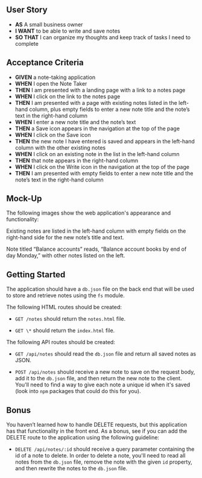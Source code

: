 ## User Story

- **AS** A small business owner
- **I WANT** to be able to write and save notes
- **SO THAT** I can organize my thoughts and keep track of tasks I need to complete

## Acceptance Criteria

- **GIVEN** a note-taking application
- **WHEN** I open the Note Taker
- **THEN** I am presented with a landing page with a link to a notes page
- **WHEN** I click on the link to the notes page
- **THEN** I am presented with a page with existing notes listed in the left-hand column, plus empty fields to enter a new note title and the note’s text in the right-hand column
- **WHEN** I enter a new note title and the note’s text
- **THEN** a Save icon appears in the navigation at the top of the page
- **WHEN** I click on the Save icon
- **THEN** the new note I have entered is saved and appears in the left-hand column with the other existing notes
- **WHEN** I click on an existing note in the list in the left-hand column
- **THEN** that note appears in the right-hand column
- **WHEN** I click on the Write icon in the navigation at the top of the page
- **THEN** I am presented with empty fields to enter a new note title and the note’s text in the right-hand column

## Mock-Up

The following images show the web application's appearance and functionality:

Existing notes are listed in the left-hand column with empty fields on the right-hand side for the new note’s title and text.

Note titled “Balance accounts” reads, “Balance account books by end of day Monday,” with other notes listed on the left.

## Getting Started

The application should have a `db.json` file on the back end that will be used to store and retrieve notes using the `fs` module.

The following HTML routes should be created:

- `GET /notes` should return the `notes.html` file.

- `GET \*` should return the `index.html` file.

The following API routes should be created:

- `GET /api/notes` should read the `db.json` file and return all saved notes as JSON.

- `POST /api/notes` should receive a new note to save on the request body, add it to the `db.json` file, and then return the new note to the client. You'll need to find a way to give each note a unique id when it's saved (look into `npm` packages that could do this for you).

## Bonus

You haven’t learned how to handle DELETE requests, but this application has that functionality in the front end. As a bonus, see if you can add the DELETE route to the application using the following guideline:

- `DELETE /api/notes/:id` should receive a query parameter containing the id of a note to delete. In order to delete a note, you'll need to read all notes from the `db.json` file, remove the note with the given `id` property, and then rewrite the notes to the `db.json` file.
